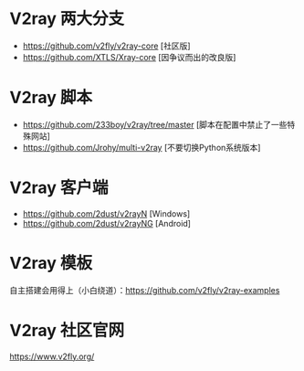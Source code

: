 # V2ray 两大分支
- https://github.com/v2fly/v2ray-core [社区版]
- https://github.com/XTLS/Xray-core [因争议而出的改良版]

# V2ray 脚本
- https://github.com/233boy/v2ray/tree/master [脚本在配置中禁止了一些特殊网站]
- https://github.com/Jrohy/multi-v2ray [不要切换Python系统版本]

# V2ray 客户端
- https://github.com/2dust/v2rayN [Windows]
- https://github.com/2dust/v2rayNG [Android]

# V2ray 模板
自主搭建会用得上（小白绕道）：https://github.com/v2fly/v2ray-examples

# V2ray 社区官网
https://www.v2fly.org/
